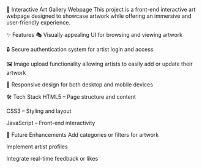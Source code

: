 🎨 Interactive Art Gallery Webpage
This project is a front-end interactive art webpage designed to showcase artwork while offering an immersive and user-friendly experience.

✨ Features
🎭 Visually appealing UI for browsing and viewing artwork

🔒 Secure authentication system for artist login and access

🖼️ Image upload functionality allowing artists to easily add or update their artwork

📱 Responsive design for both desktop and mobile devices

🛠️ Tech Stack
HTML5 – Page structure and content

CSS3 – Styling and layout

JavaScript – Front-end interactivity

📌 Future Enhancements
Add categories or filters for artwork

Implement artist profiles

Integrate real-time feedback or likes
